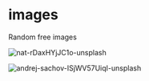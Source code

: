 # images

Random free images

![nat-rDaxHYjJC1o-unsplash](https://github.com/user-attachments/assets/3baebb19-c2dc-44c2-9b11-59172f00093c)

![andrej-sachov-ISjWV57UiqI-unsplash](https://github.com/user-attachments/assets/6af6f355-d69b-44fc-b0a2-76c3b0667ec4)
